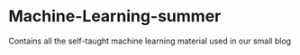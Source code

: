 # Machine-Learning-summer
Contains all the self-taught machine learning material used in our small blog

